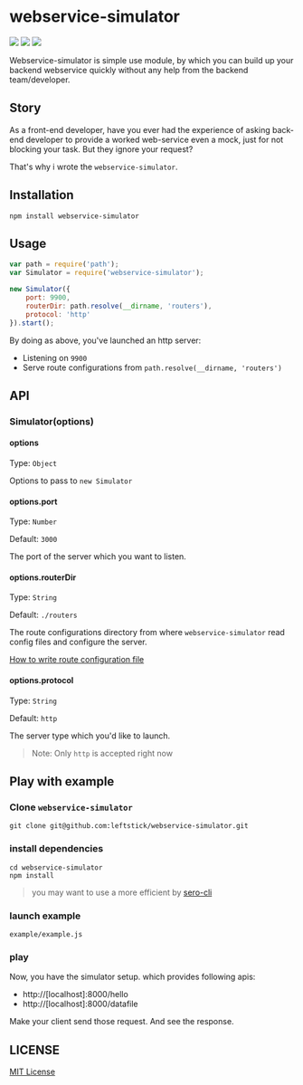 webservice-simulator
====================

![](http://img.shields.io/badge/npm_module-v1.0.1-green.svg?style=flat)  ![](http://img.shields.io/badge/dependencies-latest-yellowgreen.svg?style=flat)
![](http://img.shields.io/badge/build-passing-brightgreen.svg?style=flat)

Webservice-simulator is simple use module, by which you can build up your backend webservice quickly without any help from the backend team/developer.


## Story ##

As a front-end developer, have you ever had the experience of asking back-end developer to provide a worked web-service even a mock, just for not blocking your task. But they ignore your request?

That's why i wrote the `webservice-simulator`. 

## Installation ##

```shell
npm install webservice-simulator
```

## Usage ##

```JavaScript
var path = require('path');
var Simulator = require('webservice-simulator');

new Simulator({
    port: 9900,
    routerDir: path.resolve(__dirname, 'routers'),
    protocol: 'http'
}).start();
```

By doing as above, you've launched an http server:

- Listening on `9900`
- Serve route configurations from `path.resolve(__dirname, 'routers')`


## API ##

### Simulator(options) ###

#### options
Type: `Object`

Options to pass to `new Simulator`

#### options.port
Type: `Number`

Default: `3000`

The port of the server which you want to listen. 

#### options.routerDir
Type: `String`

Default: `./routers`

The route configurations directory from where `webservice-simulator` read config files and configure the server. 

[How to write route configuration file](./docs/how_to_write_route_config.md)

#### options.protocol
Type: `String`

Default: `http`

The server type which you'd like to launch.
> Note: Only `http` is accepted right now 


## Play with example ##

### Clone `webservice-simulator` ###

```shell
git clone git@github.com:leftstick/webservice-simulator.git
```

### install dependencies ###

```shell
cd webservice-simulator
npm install
```
> you may want to use a more efficient by [sero-cli](https://github.com/leftstick/Sero-cli)

### launch example ###

```shell
example/example.js
```

### play ###

Now, you have the simulator setup. which provides following apis:

- http://[localhost]:8000/hello
- http://[localhost]:8000/datafile

Make your client send those request. And see the response.


## LICENSE ##

[MIT License](https://raw.githubusercontent.com/leftstick/webservice-simulator/master/LICENSE)